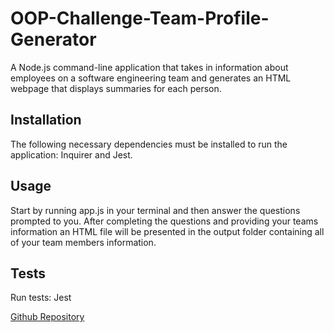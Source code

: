 # OOP-Challenge-Team-Profile-Generator
A Node.js command-line application that takes in information about employees on a software engineering team and generates an HTML webpage that displays summaries for each person.


## Installation
The following necessary dependencies must be installed to run the application: Inquirer and Jest. 

## Usage
Start by running app.js in your terminal and then answer the questions prompted to you. After completing the questions and providing your teams information an HTML file will be presented in the output folder containing all of your team members information.

## Tests
Run tests: Jest

<a href= "https://github.com/hqayumie/OOP-Challenge-Team-Profile-Generator/"  target="_blank">Github Repository</a>  
 
